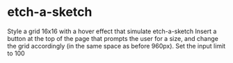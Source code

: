# etch-a-sketch

Style a grid 16x16 with a hover effect that simulate etch-a-sketch
Insert a button at the top of the page that prompts the user for a size, and change the grid accordingly (in the same space as before 960px). Set the input limit to 100
